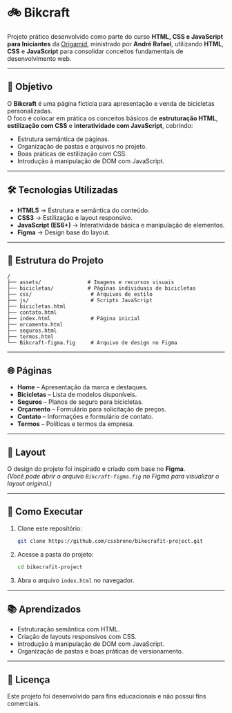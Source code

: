 # 🚲 Bikcraft

Projeto prático desenvolvido como parte do curso **HTML, CSS e JavaScript para Iniciantes** da [Origamid](https://www.origamid.com), ministrado por **André Rafael**, utilizando **HTML**, **CSS** e **JavaScript** para consolidar conceitos fundamentais de desenvolvimento web.

---

## 📜 Objetivo

O **Bikcraft** é uma página fictícia para apresentação e venda de bicicletas personalizadas.  
O foco é colocar em prática os conceitos básicos de **estruturação HTML**, **estilização com CSS** e **interatividade com JavaScript**, cobrindo:

- Estrutura semântica de páginas.
- Organização de pastas e arquivos no projeto.
- Boas práticas de estilização com CSS.
- Introdução à manipulação de DOM com JavaScript.

---

## 🛠️ Tecnologias Utilizadas

- **HTML5** → Estrutura e semântica do conteúdo.
- **CSS3** → Estilização e layout responsivo.
- **JavaScript (ES6+)** → Interatividade básica e manipulação de elementos.
- **Figma** → Design base do layout.

---

## 📂 Estrutura do Projeto

```
/
├── assets/               # Imagens e recursos visuais
├── bicicletas/           # Páginas individuais de bicicletas
├── css/                   # Arquivos de estilo
├── js/                    # Scripts JavaScript
├── bicicletas.html
├── contato.html
├── index.html             # Página inicial
├── orcamento.html
├── seguros.html
├── termos.html
└── Bikcraft-figma.fig     # Arquivo de design no Figma
```

---

## 🌐 Páginas

- **Home** – Apresentação da marca e destaques.
- **Bicicletas** – Lista de modelos disponíveis.
- **Seguros** – Planos de seguro para bicicletas.
- **Orçamento** – Formulário para solicitação de preços.
- **Contato** – Informações e formulário de contato.
- **Termos** – Políticas e termos da empresa.

---

## 📸 Layout

O design do projeto foi inspirado e criado com base no **Figma**.  
*(Você pode abrir o arquivo `Bikcraft-figma.fig` no Figma para visualizar o layout original.)*

---

## 🚀 Como Executar

1. Clone este repositório:
   ```bash
   git clone https://github.com/cssbreno/bikecrafit-project.git
   ```
2. Acesse a pasta do projeto:
   ```bash
   cd bikecrafit-project
   ```
3. Abra o arquivo `index.html` no navegador.

---

## 📚 Aprendizados

- Estruturação semântica com HTML.
- Criação de layouts responsivos com CSS.
- Introdução à manipulação de DOM com JavaScript.
- Organização de pastas e boas práticas de versionamento.

---

## 📝 Licença

Este projeto foi desenvolvido para fins educacionais e não possui fins comerciais.
